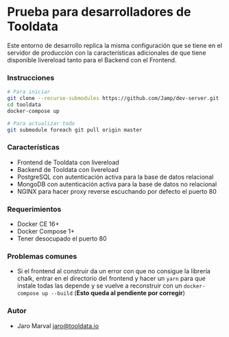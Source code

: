# Prueba para desarrolladores de Tooldata ###
Este entorno de desarrollo replica la misma configuración que se tiene en el
servidor de producción con la características adicionales de que tiene disponible
livereload tanto para el Backend con el Frontend.

### Instrucciones ###
```bash
# Para iniciar
git clone --recurse-submodules https://github.com/Jamp/dev-server.git
cd tooldata
docker-compose up

# Para actualizar todo
git submodule foreach git pull origin master
```

### Características ###
- Frontend de Tooldata con livereload
- Backend de Tooldata con livereload
- PostgreSQL con autenticación activa para la base de datos relacional
- MongoDB con autenticación activa para la base de datos no relacional
- NGINX para hacer proxy reverse escuchando por defecto el puerto 80

### Requerimientos ###
- Docker CE 16+
- Docker Compose 1+
- Tener desocupado el puerto 80

### Problemas comunes ###
- Si el frontend al construir da un error con que no consigue la librería chalk,
entrar en el directorio del frontend y hacer un ```yarn``` para que instale todas
las depende y se vuelve a reconstruir con un ```docker-compose up --build```
(**Esto queda al pendiente por corregir**)

### Autor ###
- Jaro Marval <jaro@tooldata.io>
